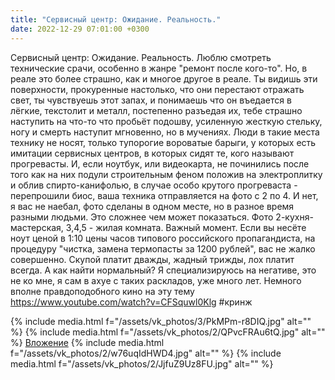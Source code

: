 ```yaml
---
title: "Сервисный центр: Ожидание. Реальность."
date: 2022-12-29 07:01:00 +0300
---
```


Сервисный центр: Ожидание. Реальность.
Люблю смотреть технические срачи, особенно в жанре "ремонт после кого-то". Но, в реале это более страшно, как и многое другое в реале.
Ты видишь эти поверхности, прокуренные настолько, что они перестают отражать свет, ты чувствуешь этот запах, и понимаешь что он въедается в лёгкие, текстолит и металл, постепенно разъедая их, тебе страшно наступить на что-то что пробьёт подошву, усиленную жесткую стельку, ногу и смерть наступит мгновенно, но в мучениях.
Люди в такие места технику не носят, только тупорогие вороватые барыги, у которых есть имитации сервисных центров, в которых сидят те, кого называют прогревасты. И, если ноутбук, или видеокарта, не починились после того как на них подули строительным феном положив на электроплитку и облив спирто-канифолью, в случае особо крутого прогреваста - перепрошили биос, ваша техника отправляется на фото с 2 по 4. И нет, я вас не наебал, фото сделаны в одном месте, но в разное время разными людьми. Это сложнее чем может показаться. Фото 2-кухня-мастерская, 3,4,5 - жилая комната.
Важный момент. Если вы несёте ноут ценой в 1:10 цены часов типового российского пропагандиста, на процедуру "чистка, замена термопасты за 1200 рублей", вас не жалко совершенно. Скупой платит дважды, жадный трижды, лох платит всегда.
А как найти нормальный? Я специализируюсь на негативе, это не ко мне, я сам в ахуе с таких раскладов, уже много лет.
Немного вполне правдоподобного кино на эту тему https://www.youtube.com/watch?v=CFSquwl0Klg
#кринж


{% include media.html f="/assets/vk_photos/3/PkMPm-r8DIQ.jpg" alt="" %}
{% include media.html f="/assets/vk_photos/2/QPvcFRAu6tQ.jpg" alt="" %}
[Вложение](https://vk.com/photo41076938_457249434)
{% include media.html f="/assets/vk_photos/2/w76uqIdHWD4.jpg" alt="" %}
{% include media.html f="/assets/vk_photos/2/JjfuZ9Uz8FU.jpg" alt="" %}
